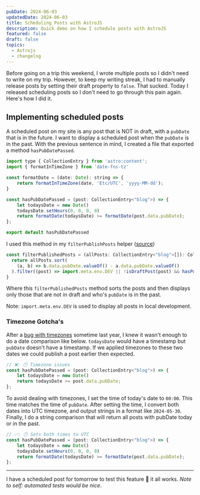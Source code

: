 ```yaml
---
pubDate: 2024-06-03
updatedDate: 2024-06-03
title: Scheduling Posts with AstroJS
description: Quick demo on how I schedule posts with AstroJS
featured: false
draft: false
topics:
  - Astrojs
  - changelog
---
```

Before going on a trip this weekend, I wrote multiple posts so I didn't need to write on my trip. However, to keep my writing streak, I had to manually release posts by setting their draft property to `false`. That sucked. Today I released scheduling posts so I don't need to go through this pain again. Here's how I did it.

## Implementing scheduled posts

A scheduled post on my site is any post that is NOT in draft, with a `pubDate` that is in the future. I want to display a scheduled post when the `pubDate` is in the past. With the previous sentence in mind, I created a file that exported a method `hasPubDatePassed`. 

```js
import type { CollectionEntry } from 'astro:content';
import { formatInTimeZone } from 'date-fns-tz'

const formatDate = (date: Date): string => {
	return formatInTimeZone(date, 'Etc/UTC', 'yyyy-MM-dd');
}

const hasPubDatePassed = (post: CollectionEntry<"blog">) => {
	let todaysDate = new Date()
	todaysDate.setHours(0, 0, 0, 0)
	return formatDate(todaysDate) >= formatDate(post.data.pubDate);
};

export default hasPubDatePassed
```

I used this method in my `filterPublishPosts` helper ([source](https://github.com/jonathanyeong/personal-website/blob/main/src/utilities/filterPublishedPosts.ts))
```js
const filterPublishedPosts = (allPosts: CollectionEntry<"blog">[]): CollectionEntry<"blog">[] => {
  return allPosts.sort(
    (a, b) => b.data.pubDate.valueOf() - a.data.pubDate.valueOf()
  ).filter((post) => import.meta.env.DEV || !isDraftPost(post) && hasPubDatePassed(post));
}
```

Where this `filterPublishedPosts` method sorts the posts and then displays only those that are not in draft and who's `pubDate` is in the past.

Note: `import.meta.env.DEV` is used to display all posts in local development.

### Timezone Gotcha's

After a [bug with timezones](https://jonathanyeong.com/fixing-blog-timezone-bug/) sometime last year, I knew it wasn't enough to do a date comparison like below. `todaysDate` would have a timestamp but `pubDate` doesn't have a timestamp. If we applied timezones to these two dates we could publish a post earlier then expected.

```js
// ❌: 🕛 Timezone issues
const hasPubDatePassed = (post: CollectionEntry<"blog">) => {
	let todaysDate = new Date()
	return todaysDate >= post.data.pubDate;
};
```

To avoid dealing with timezones, I set the time of today's date to `00:00`. This time matches the time of `pubDate`. After setting the time, I convert both dates into UTC timezone, and output strings in a format like `2024-05-30`. Finally, I do a string comparison that will return all posts with pubDate today or in the past. 

```js
// ✅: 🕛 Sets both times to UTC
const hasPubDatePassed = (post: CollectionEntry<"blog">) => {
	let todaysDate = new Date()
	todaysDate.setHours(0, 0, 0, 0)
	return formatDate(todaysDate) >= formatDate(post.data.pubDate);
};
```

---
I have a scheduled post for tomorrow to test this feature 🤞 it all works. *Note to self: automated tests would be nice*.